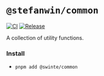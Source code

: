 # `@stefanwin/common`

[![CI](https://github.com/StefanWin/swinte-common/actions/workflows/ci.yml/badge.svg)](https://github.com/StefanWin/swinte-common/actions/workflows/ci.yml)
[![Release](https://github.com/StefanWin/swinte-common/actions/workflows/release.yml/badge.svg)](https://github.com/StefanWin/swinte-common/actions/workflows/release.yml)

A collection of utility functions.

### Install
- `pnpm add @swinte/common`
